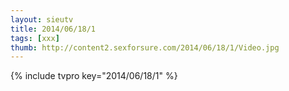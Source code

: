 ```yaml
--- 
layout: sieutv
title: 2014/06/18/1
tags: [xxx]
thumb: http://content2.sexforsure.com/2014/06/18/1/Video.jpg
---
```

{% include tvpro key="2014/06/18/1" %} 
